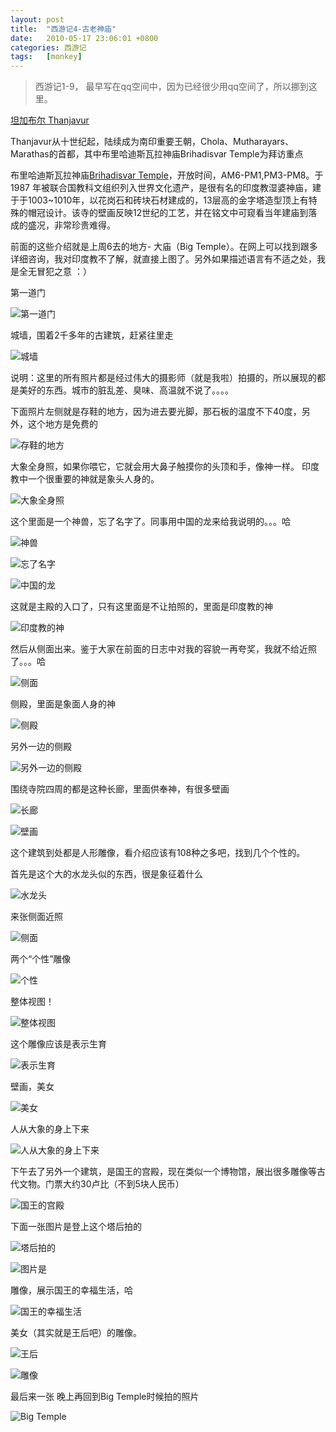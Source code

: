 ```yaml
---
layout: post
title:  "西游记4-古老神庙"
date:   2010-05-17 23:06:01 +0800
categories: 西游记
tags:   [monkey]
---
```


> 西游记1-9， 最早写在qq空间中，因为已经很少用qq空间了，所以挪到这里。


[坦加布尔 Thanjavur](http://www.bbkz.com/guide/index.php/%E5%8D%97%E5%8D%B0%E5%BA%A6%E8%A7%80%E5%85%89%E6%94%BB%E7%95%A5)

Thanjavur从十世纪起，陆续成为南印重要王朝，Chola、Mutharayars、Marathas的首都，其中布里哈迪斯瓦拉神庙Brihadisvar Temple为拜访重点 

布里哈迪斯瓦拉神庙[Brihadisvar Temple](http://whc.unesco.org/sites/250.htm)，开放时间，AM6-PM1,PM3-PM8。于1987 年被联合国教科文组织列入世界文化遗产，是很有名的印度教湿婆神庙，建于于1003~1010年，以花岗石和砖块石材建成的，13层高的金字塔造型顶上有特殊的帽冠设计。该寺的壁画反映12世纪的工艺，并在铭文中可窥看当年建庙到落成的盛况，非常珍贵难得。

前面的这些介绍就是上周6去的地方- 大庙（Big Temple）。在网上可以找到跟多详细咨询，我对印度教不了解，就直接上图了。另外如果描述语言有不适之处，我是全无冒犯之意 ：）

第一道门

![第一道门](/images/monkey/monkey4_1.png)

城墙，围着2千多年的古建筑，赶紧往里走

![城墙](/images/monkey/monkey4_2.png)

说明：这里的所有照片都是经过伟大的摄影师（就是我啦）拍摄的，所以展现的都是美好的东西。城市的脏乱差、臭味、高温就不说了。。。。

下面照片左侧就是存鞋的地方，因为进去要光脚，那石板的温度不下40度，另外，这个地方是免费的

![存鞋的地方](/images/monkey/monkey4_3.png)

大象全身照，如果你喂它，它就会用大鼻子触摸你的头顶和手，像神一样。 印度教中一个很重要的神就是象头人身的。

![大象全身照](/images/monkey/monkey4_4.png)

这个里面是一个神兽，忘了名字了。同事用中国的龙来给我说明的。。。哈

![神兽](/images/monkey/monkey4_5.png)

![忘了名字](/images/monkey/monkey4_6.png)

![中国的龙](/images/monkey/monkey4_7.png)

这就是主殿的入口了，只有这里面是不让拍照的，里面是印度教的神

![印度教的神](/images/monkey/monkey4_8.png)

然后从侧面出来。鉴于大家在前面的日志中对我的容貌一再夸奖，我就不给近照了。。。哈

![侧面](/images/monkey/monkey4_9.png)

侧殿，里面是象面人身的神

![侧殿](/images/monkey/monkey4_10.png)

另外一边的侧殿

![另外一边的侧殿](/images/monkey/monkey4_11.png)

围绕寺院四周的都是这种长廊，里面供奉神，有很多壁画

![长廊](/images/monkey/monkey4_12.png)

![壁画](/images/monkey/monkey4_13.png)

这个建筑到处都是人形雕像，看介绍应该有108种之多吧，找到几个个性的。

首先是这个大的水龙头似的东西，很是象征着什么

![水龙头](/images/monkey/monkey4_14.png)

来张侧面近照

![侧面](/images/monkey/monkey4_15.png)

两个“个性”雕像

![个性](/images/monkey/monkey4_16.png)

整体视图！

![整体视图](/images/monkey/monkey4_17.png)

这个雕像应该是表示生育

![表示生育](/images/monkey/monkey4_18.png)

壁画，美女

![美女](/images/monkey/monkey4_19.png)

人从大象的身上下来

![人从大象的身上下来](/images/monkey/monkey4_20.png)

下午去了另外一个建筑，是国王的宫殿，现在类似一个博物馆，展出很多雕像等古代文物。门票大约30卢比（不到5块人民币）

![国王的宫殿](/images/monkey/monkey4_21.png)

下面一张图片是登上这个塔后拍的

![塔后拍的](/images/monkey/monkey4_22.png)

![图片是](/images/monkey/monkey4_23.png)

雕像，展示国王的幸福生活，哈

![国王的幸福生活](/images/monkey/monkey4_24.png)

美女（其实就是王后吧）的雕像。

![王后](/images/monkey/monkey4_25.png)

![雕像](/images/monkey/monkey4_26.png)

最后来一张 晚上再回到Big Temple时候拍的照片

![Big Temple](/images/monkey/monkey4_27.png)


